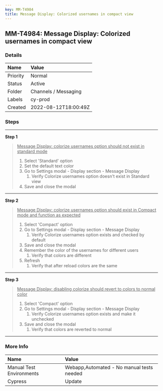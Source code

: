 ```yaml
---
key: MM-T4984
title: Message Display: Colorized usernames in compact view
---
```


## MM-T4984: Message Display: Colorized usernames in compact view

### Details

| Name     | Value                |
| :------- | :------------------- |
| Priority | Normal               |
| Status   | Active               |
| Folder   | Channels / Messaging |
| Labels   | cy-prod              |
| Created  | 2022-08-12T18:00:49Z |

### Steps

<hr/>

**Step 1**

> <article><span><u>Message Display: colorize usernames option should not exist in standard mode<br /></u></span><ol><li><span>Select 'Standard' option</span></li><li><span>Set the default text color</span></li><li>Go to Settings modal - Display section - Message Display<ol><li>Verify Colorize usernames option doesn't exist in Standard view</li></ol></li><li>Save and close the modal</li></ol></article>

<hr/>

**Step 2**

> <article><u>Message Display: colorize usernames option should exist in Compact mode and function as expected<br /></u><ol><li>Select 'Compact' option</li><li>Go to Settings modal - Display section - Message Display<ol><li>Verify Colorize usernames option exists and checked by default</li></ol></li><li>Save and close the modal</li><li>Remember the color of the usernames for different users<ol><li>Verify that colors are different </li></ol></li><li>Refresh<ol><li>Verify that after reload colors are the same</li></ol></li></ol></article>

<hr/>

**Step 3**

> <article><span><u>Message Display: disabling colorize should revert to colors to normal color</u></span><ol><li>Select 'Compact' option</li><li>Go to Settings modal - Display section - Message Display<ol><li>Verify Colorize usernames option exists and make it unchecked</li></ol></li><li>Save and close the modal<ol><li>Verify that colors are reverted to normal</li></ol></li></ol></article>

<hr/>

### More Info

| Name                     | Value                                     |
| :----------------------- | :---------------------------------------- |
| Manual Test Environments | Webapp,Automated - No manual tests needed |
| Cypress                  | Update                                    |
